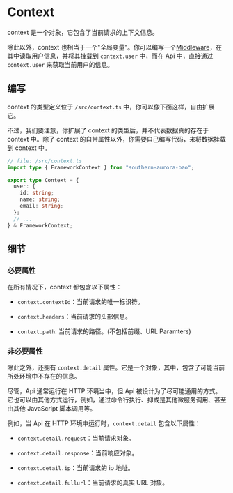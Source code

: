 # Context

context 是一个对象，它包含了当前请求的上下文信息。

除此以外，context 也相当于一个"全局变量"。你可以编写一个[Middleware](/markdown/docs/middleware.md)，在其中读取用户信息，并将其挂载到 `context.user` 中，而在 Api 中，直接通过 `context.user` 来获取当前用户的信息。

## 编写

context 的类型定义位于 `/src/context.ts` 中，你可以像下面这样，自由扩展它。

不过，我们要注意，你扩展了 context 的类型后，并不代表数据真的存在于 context 中。除了 context 的自带属性以外，你需要自己编写代码，来将数据挂载到 context 中。

```ts
// file: /src/context.ts
import type { FrameworkContext } from "southern-aurora-bao";

export type Context = {
  user: {
    id: string;
    name: string;
    email: string;
  };
  // ...
} & FrameworkContext;
```

## 细节

### 必要属性

在所有情况下，context 都包含以下属性：

- `context.contextId`：当前请求的唯一标识符。

- `context.headers`：当前请求的头部信息。

- `context.path`: 当前请求的路径。(不包括前缀、URL Paramters)

### 非必要属性

除此之外，还拥有 `context.detail` 属性。它是一个对象，其中，包含了可能当前所处环境中不存在的信息。

尽管，Api 通常运行在 HTTP 环境当中，但 Api 被设计为了尽可能通用的方式。它也可以由其他方式运行，例如，通过命令行执行、抑或是其他微服务调用、甚至由其他 JavaScript 脚本调用等。

例如，当 Api 在 HTTP 环境中运行时，`context.detail` 包含以下属性：

- `context.detail.request`：当前请求对象。

- `context.detail.response`：当前响应对象。

- `context.detail.ip`：当前请求的 ip 地址。

- `context.detail.fullurl`：当前请求的真实 URL 对象。
